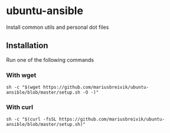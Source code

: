 # ubuntu-ansible

Install common utils and personal dot files 

## Installation

Run one of the following commands

### With wget

```
sh -c "$(wget https://github.com/mariusbreivik/ubuntu-ansible/blob/master/setup.sh -O -)"
```

### With curl
```
sh -c "$(curl -fsSL https://github.com/mariusbreivik/ubuntu-ansible/blob/master/setup.sh)"
```